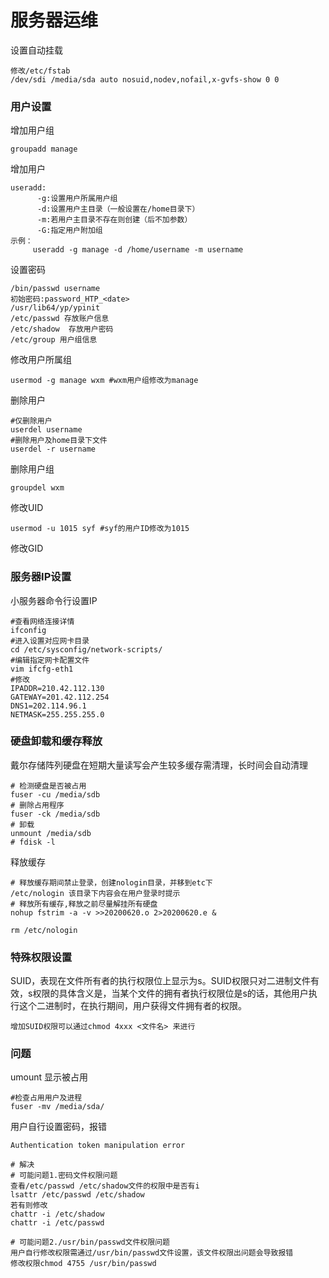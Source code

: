 # 服务器运维

设置自动挂载

    修改/etc/fstab
    /dev/sdi /media/sda auto nosuid,nodev,nofail,x-gvfs-show 0 0

### 用户设置

增加用户组

    groupadd manage

增加用户

    useradd:
          -g:设置用户所属用户组
          -d:设置用户主目录（一般设置在/home目录下）
          -m:若用户主目录不存在则创建（后不加参数）
          -G:指定用户附加组
    示例：
         useradd -g manage -d /home/username -m username 

设置密码

    /bin/passwd username
    初始密码:password_HTP_<date>
    /usr/lib64/yp/ypinit
    /etc/passwd 存放账户信息
    /etc/shadow  存放用户密码
    /etc/group 用户组信息

修改用户所属组

    usermod -g manage wxm #wxm用户组修改为manage

删除用户

    #仅删除用户
    userdel username
    #删除用户及home目录下文件
    userdel -r username

删除用户组

    groupdel wxm    

修改UID

    usermod -u 1015 syf #syf的用户ID修改为1015

修改GID

### 服务器IP设置

小服务器命令行设置IP

    #查看网络连接详情
    ifconfig
    #进入设置对应网卡目录
    cd /etc/sysconfig/network-scripts/
    #编辑指定网卡配置文件
    vim ifcfg-eth1
    #修改
    IPADDR=210.42.112.130
    GATEWAY=201.42.112.254
    DNS1=202.114.96.1
    NETMASK=255.255.255.0

### 硬盘卸载和缓存释放

戴尔存储阵列硬盘在短期大量读写会产生较多缓存需清理，长时间会自动清理

    # 检测硬盘是否被占用
    fuser -cu /media/sdb
    # 删除占用程序
    fuser -ck /media/sdb
    # 卸载
    unmount /media/sdb
    # fdisk -l 

释放缓存
    
    # 释放缓存期间禁止登录，创建nologin目录，并移到etc下
    /etc/nologin 该目录下内容会在用户登录时提示
    # 释放所有缓存,释放之前尽量解挂所有硬盘
    nohup fstrim -a -v >>20200620.o 2>20200620.e &

    rm /etc/nologin

### 特殊权限设置

SUID，表现在文件所有者的执行权限位上显示为s。SUID权限只对二进制文件有效，s权限的具体含义是，当某个文件的拥有者执行权限位是s的话，其他用户执行这个二进制时，在执行期间，用户获得文件拥有者的权限。

    增加SUID权限可以通过chmod 4xxx <文件名> 来进行

### 问题

umount 显示被占用

    #检查占用用户及进程
    fuser -mv /media/sda/

用户自行设置密码，报错

    Authentication token manipulation error

    # 解决
    # 可能问题1.密码文件权限问题
    查看/etc/passwd /etc/shadow文件的权限中是否有i
    lsattr /etc/passwd /etc/shadow
    若有则修改
    chattr -i /etc/shadow
    chattr -i /etc/passwd

    # 可能问题2./usr/bin/passwd文件权限问题
    用户自行修改权限需通过/usr/bin/passwd文件设置，该文件权限出问题会导致报错
    修改权限chmod 4755 /usr/bin/passwd






